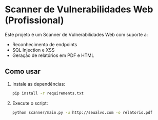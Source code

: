 
# Scanner de Vulnerabilidades Web (Profissional)

Este projeto é um Scanner de Vulnerabilidades Web com suporte a:
- Reconhecimento de endpoints
- SQL Injection e XSS
- Geração de relatórios em PDF e HTML

## Como usar
1. Instale as dependências:
    ```bash
    pip install -r requirements.txt
    ```

2. Execute o script:
    ```bash
    python scanner/main.py -u http://seualvo.com -o relatorio.pdf
    ```
